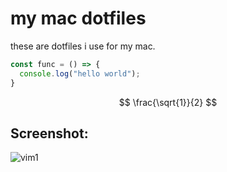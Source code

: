 # my mac dotfiles
these are dotfiles i use for my mac.

```javascript
const func = () => {
  console.log("hello world");
}
```

$$
  \frac{\sqrt{1}}{2}
$$

## Screenshot:
![vim1](https://foodiy-beta.s3.amazonaws.com/nord.png)
